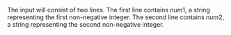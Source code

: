 The input will consist of two lines.
The first line contains $num1$, a string representing the first non-negative integer.
The second line contains $num2$, a string representing the second non-negative integer.